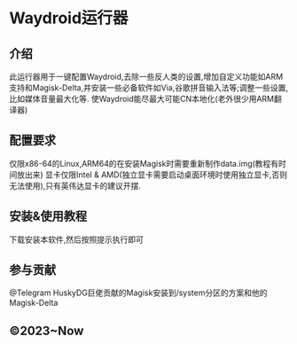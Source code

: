 # Waydroid运行器

## 介绍
此运行器用于一键配置Waydroid,去除一些反人类的设置,增加自定义功能如ARM支持和Magisk-Delta,并安装一些必备软件如Via,谷歌拼音输入法等;调整一些设置,比如媒体音量最大化等. 使Waydroid能尽最大可能CN本地化(老外很少用ARM翻译器) 

## 配置要求
仅限x86-64的Linux,ARM64的在安装Magisk时需要重新制作data.img(教程有时间放出来) 显卡仅限Intel & AMD(独立显卡需要启动桌面环境时使用独立显卡,否则无法使用),只有英伟达显卡的建议开摆.

## 安装&使用教程
下载安装本软件,然后按照提示执行即可

## 参与贡献

@Telegram HuskyDG巨佬贡献的Magisk安装到/system分区的方案和他的Magisk-Delta

## ©2023~Now